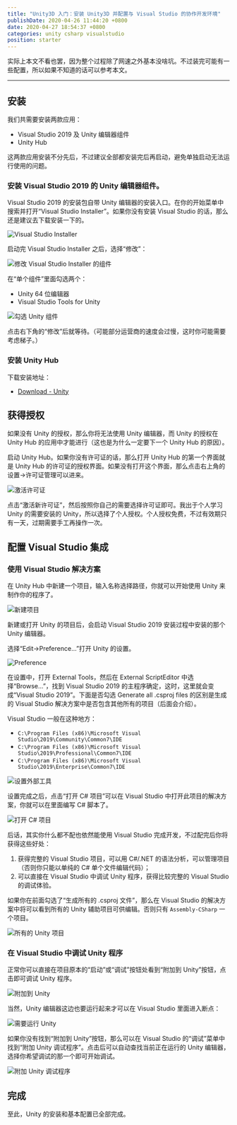 ```yaml
---
title: "Unity3D 入门：安装 Unity3D 并配置与 Visual Studio 的协作开发环境"
publishDate: 2020-04-26 11:44:20 +0800
date: 2020-04-27 18:54:37 +0800
categories: unity csharp visualstudio
position: starter
---
```


实际上本文不看也罢，因为整个过程除了网速之外基本没啥坑。不过装完可能有一些配置，所以如果不知道的话可以参考本文。

---

<div id="toc"></div>

## 安装

我们共需要安装两款应用：

- Visual Studio 2019 及 Unity 编辑器组件
- Unity Hub

这两款应用安装不分先后，不过建议全部都安装完后再启动，避免单独启动无法运行使用的问题。

### 安装 Visual Studio 2019 的 Unity 编辑器组件。

Visual Studio 2019 的安装包自带 Unity 编辑器的安装入口。在你的开始菜单中搜索并打开“Visual Studio Installer”。如果你没有安装 Visual Studio 的话，那么还是建议去下载安装一下的。

![Visual Studio Installer](/static/posts/2020-04-26-10-43-44.png)

启动完 Visual Studio Installer 之后，选择“修改”：

![修改 Visual Studio Installer 的组件](/static/posts/2020-04-26-10-48-28.png)

在“单个组件”里面勾选两个：

- Unity 64 位编辑器
- Visual Studio Tools for Unity

![勾选 Unity 组件](/static/posts/2020-04-26-10-51-08.png)

点击右下角的“修改”后就等待。（可能部分运营商的速度会过慢，这时你可能需要考虑梯子。）

### 安装 Unity Hub

下载安装地址：

- [Download - Unity](https://unity3d.com/get-unity/download)

## 获得授权

如果没有 Unity 的授权，那么你将无法使用 Unity 编辑器，而 Unity 的授权在 Unity Hub 的应用中才能进行（这也是为什么一定要下一个 Unity Hub 的原因）。

启动 Unity Hub。如果你没有许可证的话，那么打开 Unity Hub 的第一个界面就是 Unity Hub 的许可证的授权界面。如果没有打开这个界面，那么点击右上角的设置->许可证管理可以进来。

![激活许可证](/static/posts/2020-04-26-11-18-09.png)

点击“激活新许可证”，然后按照你自己的需要选择许可证即可。我出于个人学习 Unity 的需要安装的 Unity，所以选择了个人授权。个人授权免费，不过有效期只有一天，过期需要手工再操作一次。

## 配置 Visual Studio 集成

### 使用 Visual Studio 解决方案

在 Unity Hub 中新建一个项目，输入名称选择路径，你就可以开始使用 Unity 来制作你的程序了。

![新建项目](/static/posts/2020-04-26-11-20-53.png)

新建或打开 Unity 的项目后，会启动 Visual Studio 2019 安装过程中安装的那个 Unity 编辑器。

选择“Edit->Preference...”打开 Unity 的设置。

![Preference](/static/posts/2020-04-26-11-24-34.png)

在设置中，打开 External Tools，然后在 External ScriptEditor 中选择“Browse...”，找到 Visual Studio 2019 的主程序确定，这时，这里就会变成“Visual Studio 2019”。下面是否勾选 Generate all .csproj files 的区别是生成的 Visual Studio 解决方案中是否包含其他所有的项目（后面会介绍）。

Visual Studio 一般在这种地方：

- `C:\Program Files (x86)\Microsoft Visual Studio\2019\Community\Common7\IDE`
- `C:\Program Files (x86)\Microsoft Visual Studio\2019\Professional\Common7\IDE`
- `C:\Program Files (x86)\Microsoft Visual Studio\2019\Enterprise\Common7\IDE`

![设置外部工具](/static/posts/2020-04-26-11-26-06.png)

设置完成之后，点击“打开 C# 项目”可以在 Visual Studio 中打开此项目的解决方案，你就可以在里面编写 C# 脚本了。

![打开 C# 项目](/static/posts/2020-04-26-11-38-09.png)

后话，其实你什么都不配也依然能使用 Visual Studio 完成开发，不过配完后你将获得这些好处：

1. 获得完整的 Visual Studio 项目，可以用 C#/.NET 的语法分析，可以管理项目（否则你只能以单纯的 C# 单个文件编辑代码）；
1. 可以直接在 Visual Studio 中调试 Unity 程序，获得比较完整的 Visual Studio 的调试体验。

如果你在前面勾选了“生成所有的 .csproj 文件”，那么在 Visual Studio 的解决方案中将可以看到所有的 Unity 辅助项目可供编辑。否则只有 `Assembly-CSharp` 一个项目。

![所有的 Unity 项目](/static/posts/2020-04-26-11-32-36.png)

### 在 Visual Studio 中调试 Unity 程序

正常你可以直接在项目原本的“启动”或“调试”按钮处看到“附加到 Unity”按钮，点击即可调试 Unity 程序。

![附加到 Unity](/static/posts/2020-04-26-11-35-57.png)

当然，Unity 编辑器这边也要运行起来才可以在 Visual Studio 里面进入断点：

![需要运行 Unity](/static/posts/2020-04-26-11-40-20.png)

如果你没有找到“附加到 Unity”按钮，那么可以在 Visual Studio 的“调试”菜单中找到“附加 Unity 调试程序”。点击后可以自动查找当前正在运行的 Unity 编辑器，选择你希望调试的那一个即可开始调试。

![附加 Unity 调试程序](/static/posts/2020-04-26-11-42-15.png)

## 完成

至此，Unity 的安装和基本配置已全部完成。
